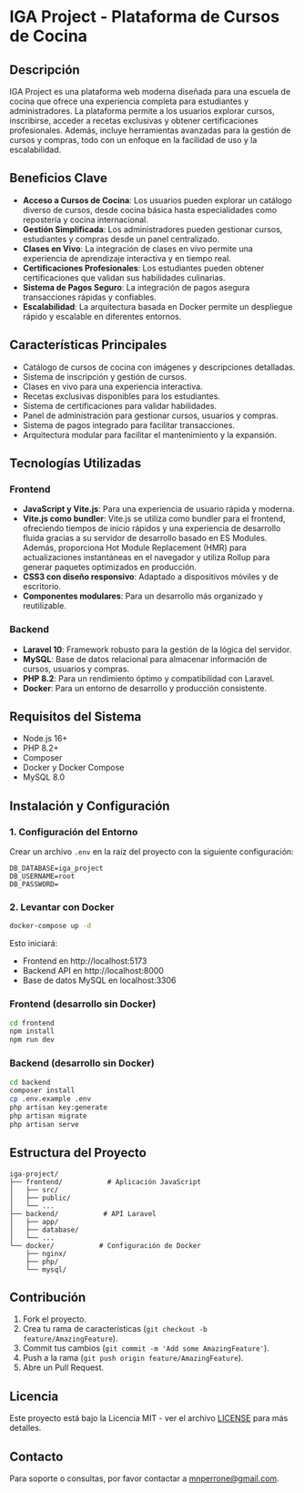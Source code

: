 # IGA Project - Plataforma de Cursos de Cocina

## Descripción
IGA Project es una plataforma web moderna diseñada para una escuela de cocina que ofrece una experiencia completa para estudiantes y administradores. La plataforma permite a los usuarios explorar cursos, inscribirse, acceder a recetas exclusivas y obtener certificaciones profesionales. Además, incluye herramientas avanzadas para la gestión de cursos y compras, todo con un enfoque en la facilidad de uso y la escalabilidad.

## Beneficios Clave
- **Acceso a Cursos de Cocina**: Los usuarios pueden explorar un catálogo diverso de cursos, desde cocina básica hasta especialidades como repostería y cocina internacional.
- **Gestión Simplificada**: Los administradores pueden gestionar cursos, estudiantes y compras desde un panel centralizado.
- **Clases en Vivo**: La integración de clases en vivo permite una experiencia de aprendizaje interactiva y en tiempo real.
- **Certificaciones Profesionales**: Los estudiantes pueden obtener certificaciones que validan sus habilidades culinarias.
- **Sistema de Pagos Seguro**: La integración de pagos asegura transacciones rápidas y confiables.
- **Escalabilidad**: La arquitectura basada en Docker permite un despliegue rápido y escalable en diferentes entornos.

## Características Principales
- Catálogo de cursos de cocina con imágenes y descripciones detalladas.
- Sistema de inscripción y gestión de cursos.
- Clases en vivo para una experiencia interactiva.
- Recetas exclusivas disponibles para los estudiantes.
- Sistema de certificaciones para validar habilidades.
- Panel de administración para gestionar cursos, usuarios y compras.
- Sistema de pagos integrado para facilitar transacciones.
- Arquitectura modular para facilitar el mantenimiento y la expansión.

## Tecnologías Utilizadas
### Frontend
- **JavaScript y Vite.js**: Para una experiencia de usuario rápida y moderna.
- **Vite.js como bundler**: Vite.js se utiliza como bundler para el frontend, ofreciendo tiempos de inicio rápidos y una experiencia de desarrollo fluida gracias a su servidor de desarrollo basado en ES Modules. Además, proporciona Hot Module Replacement (HMR) para actualizaciones instantáneas en el navegador y utiliza Rollup para generar paquetes optimizados en producción.
- **CSS3 con diseño responsivo**: Adaptado a dispositivos móviles y de escritorio.
- **Componentes modulares**: Para un desarrollo más organizado y reutilizable.

### Backend
- **Laravel 10**: Framework robusto para la gestión de la lógica del servidor.
- **MySQL**: Base de datos relacional para almacenar información de cursos, usuarios y compras.
- **PHP 8.2**: Para un rendimiento óptimo y compatibilidad con Laravel.
- **Docker**: Para un entorno de desarrollo y producción consistente.

## Requisitos del Sistema
- Node.js 16+
- PHP 8.2+
- Composer
- Docker y Docker Compose
- MySQL 8.0

## Instalación y Configuración

### 1. Configuración del Entorno
Crear un archivo `.env` en la raíz del proyecto con la siguiente configuración:
```
DB_DATABASE=iga_project
DB_USERNAME=root
DB_PASSWORD=
```

### 2. Levantar con Docker
```bash
docker-compose up -d
```
Esto iniciará:
- Frontend en http://localhost:5173
- Backend API en http://localhost:8000
- Base de datos MySQL en localhost:3306

### Frontend (desarrollo sin Docker)
```bash
cd frontend
npm install
npm run dev
```

### Backend (desarrollo sin Docker)
```bash
cd backend
composer install
cp .env.example .env
php artisan key:generate
php artisan migrate
php artisan serve
```

## Estructura del Proyecto
```
iga-project/
├── frontend/           # Aplicación JavaScript
│   ├── src/
│   ├── public/
│   └── ...
├── backend/           # API Laravel
│   ├── app/
│   ├── database/
│   └── ...
└── docker/           # Configuración de Docker
    ├── nginx/
    ├── php/
    └── mysql/
```

## Contribución
1. Fork el proyecto.
2. Crea tu rama de características (`git checkout -b feature/AmazingFeature`).
3. Commit tus cambios (`git commit -m 'Add some AmazingFeature'`).
4. Push a la rama (`git push origin feature/AmazingFeature`).
5. Abre un Pull Request.

## Licencia
Este proyecto está bajo la Licencia MIT - ver el archivo [LICENSE](LICENSE) para más detalles.

## Contacto
Para soporte o consultas, por favor contactar a mnperrone@gmail.com.
